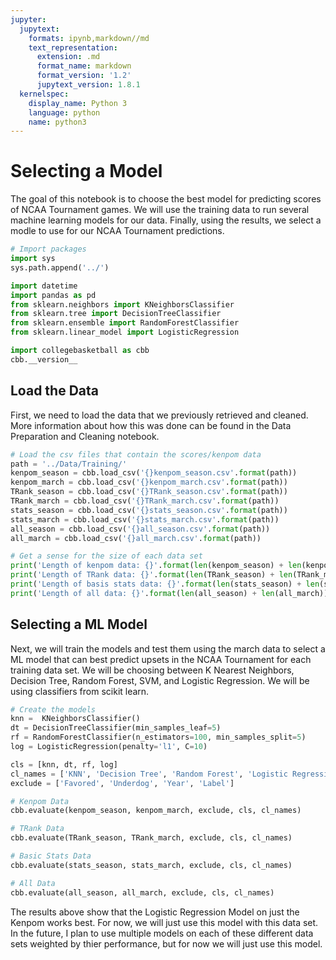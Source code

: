 ```yaml
---
jupyter:
  jupytext:
    formats: ipynb,markdown//md
    text_representation:
      extension: .md
      format_name: markdown
      format_version: '1.2'
      jupytext_version: 1.8.1
  kernelspec:
    display_name: Python 3
    language: python
    name: python3
---
```


# Selecting a Model

The goal of this notebook is to choose the best model for predicting scores of NCAA Tournament games. We will use the training data to run several machine learning models for our data. Finally, using the results, we select a modle to use for our NCAA Tournament predictions.

```python
# Import packages
import sys
sys.path.append('../')

import datetime
import pandas as pd
from sklearn.neighbors import KNeighborsClassifier
from sklearn.tree import DecisionTreeClassifier
from sklearn.ensemble import RandomForestClassifier
from sklearn.linear_model import LogisticRegression

import collegebasketball as cbb
cbb.__version__
```

## Load the Data

First, we need to load the data that we previously retrieved and cleaned. More information about how this was done can be found in the Data Preparation and Cleaning notebook.

```python
# Load the csv files that contain the scores/kenpom data
path = '../Data/Training/'
kenpom_season = cbb.load_csv('{}kenpom_season.csv'.format(path))
kenpom_march = cbb.load_csv('{}kenpom_march.csv'.format(path))
TRank_season = cbb.load_csv('{}TRank_season.csv'.format(path))
TRank_march = cbb.load_csv('{}TRank_march.csv'.format(path))
stats_season = cbb.load_csv('{}stats_season.csv'.format(path))
stats_march = cbb.load_csv('{}stats_march.csv'.format(path))
all_season = cbb.load_csv('{}all_season.csv'.format(path))
all_march = cbb.load_csv('{}all_march.csv'.format(path))

# Get a sense for the size of each data set
print('Length of kenpom data: {}'.format(len(kenpom_season) + len(kenpom_march)))
print('Length of TRank data: {}'.format(len(TRank_season) + len(TRank_march)))
print('Length of basis stats data: {}'.format(len(stats_season) + len(stats_march)))
print('Length of all data: {}'.format(len(all_season) + len(all_march)))
```

## Selecting a ML Model

Next, we will train the models and test them using the march data to select a ML model that can best predict upsets in the NCAA Tournament for each training data set. We will be choosing between K Nearest Neighbors, Decision Tree, Random Forest, SVM, and Logistic Regression. We will be using classifiers from scikit learn.

```python
# Create the models
knn =  KNeighborsClassifier()
dt = DecisionTreeClassifier(min_samples_leaf=5)
rf = RandomForestClassifier(n_estimators=100, min_samples_split=5)
log = LogisticRegression(penalty='l1', C=10)

cls = [knn, dt, rf, log]
cl_names = ['KNN', 'Decision Tree', 'Random Forest', 'Logistic Regression']
exclude = ['Favored', 'Underdog', 'Year', 'Label']
```

```python
# Kenpom Data
cbb.evaluate(kenpom_season, kenpom_march, exclude, cls, cl_names)
```

```python
# TRank Data
cbb.evaluate(TRank_season, TRank_march, exclude, cls, cl_names)
```

```python
# Basic Stats Data
cbb.evaluate(stats_season, stats_march, exclude, cls, cl_names)
```

```python
# All Data
cbb.evaluate(all_season, all_march, exclude, cls, cl_names)
```

The results above show that the Logistic Regression Model on just the Kenpom works best. For now, we will just use this model with this data set. In the future, I plan to use multiple models on each of these different data sets weighted by thier performance, but for now we will just use this model.
